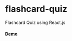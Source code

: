 # flashcard-quiz
Flashcard Quiz using React.js

#### [Demo](https://ahmed-radi-flashcard-quiz.netlify.app/)
